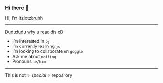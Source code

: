 ### Hi there 👋
Hi, I’m Itziotzbruhh
_______

Dudududu why u read dis xD

- I’m interested in ```py```
- I’m currently learning ```js```
- I’m looking to collaborate on ```goggle```
- Ask me about ```nothing```
- Pronouns ```he/him```
________

This is not ✨ _special_ ✨ repository 
